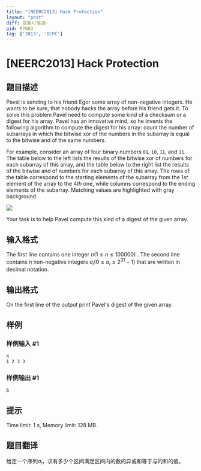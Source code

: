```yaml
---
title: "[NEERC2013] Hack Protection"
layout: "post"
diff: 提高+/省选-
pid: P7003
tag: ['2013', 'ICPC']
---
```

# [NEERC2013] Hack Protection
## 题目描述



Pavel is sending to his friend Egor some array of non-negative integers. He wants to be sure, that nobody hacks the array before his friend gets it. To solve this problem Pavel need to compute some kind of a checksum or a digest for his array. Pavel has an innovative mind, so he invents the following algorithm to compute the digest for his array: count the number of subarrays in which the bitwise xor of the numbers in the subarray is equal to the bitwise and of the same numbers.

For example, consider an array of four binary numbers `01`, `10`, `11`, and `11`. The table below to the left lists the results of the bitwise xor of numbers for each subarray of this array, and the table below to the right list the results of the bitwise and of numbers for each subarray of this array. The rows of the table correspond to the starting elements of the subarray from the $1st$ element of the array to the $4th$ one, while columns correspond to the ending elements of the subarray. Matching values are highlighted with gray background.

![](/upload/images2/hp.png)

Your task is to help Pavel compute this kind of a digest of the given array.


## 输入格式



The first line contains one integer $n (1 \le n \le 100 000)$ . The second line contains $n$ non-negative integers $a_{i} (0 \le a_{i} \le 2^{31}-1)$ that are written in decimal notation.


## 输出格式



On the first line of the output print Pavel's digest of the given array.


## 样例

### 样例输入 #1
```
4
1 2 3 3

```
### 样例输出 #1
```
6

```
## 提示

Time limit: 1 s, Memory limit: 128 MB. 


## 题目翻译

给定一个序列$a_i$，求有多少个区间满足区间内的数的异或和等于与的和的值。
